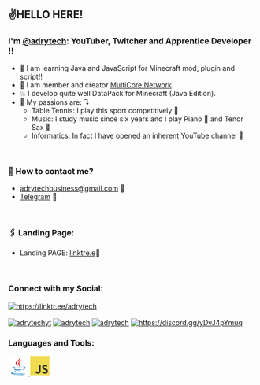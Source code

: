 ## ✌️HELLO HERE! 
### I'm [@adrytech]: YouTuber, Twitcher and Apprentice Developer ‼️
- 🌱 I am learning Java and JavaScript for Minecraft mod, plugin and script!!
- 👯 I am member and creator [MultiCore Network].
- 💥 I develop quite well DataPack for Minecraft (Java Edition).
- 📜 My passions are: ↴
  - Table Tennis: I play this sport competitively 🏓
  - Music: I study music since six years and I play Piano 🎹 and Tenor Sax 🎷
  - Informatics: In fact I have opened an inherent YouTube channel 🔻

<br />

### 💬 How to contact me?
- adrytechbusiness@gmail.com 📗
- [Telegram] 📕

<br />

### 🖇️ Landing Page:

- Landing PAGE: [linktre.e]📘

<br />

<h3 align="left">Connect with my Social:</h3>
<p align="left">
<a href="/https://linktr.ee/adrytech" target="blank"><img align="center" src="https://raw.githubusercontent.com/rahuldkjain/github-profile-readme-generator/master/src/images/icons/Social/rss.svg" alt="https://linktr.ee/adrytech" height="30" width="40" /></a>
</p>
<a href="https://fb.com/adrytechyt" target="blank"><img align="center" src="https://raw.githubusercontent.com/rahuldkjain/github-profile-readme-generator/master/src/images/icons/Social/facebook.svg" alt="adrytechyt" height="30" width="40" /></a>
<a href="https://instagram.com/adrytech" target="blank"><img align="center" src="https://raw.githubusercontent.com/rahuldkjain/github-profile-readme-generator/master/src/images/icons/Social/instagram.svg" alt="adrytech" height="30" width="40" /></a>
<a href="https://www.youtube.com/c/adrytech" target="blank"><img align="center" src="https://raw.githubusercontent.com/rahuldkjain/github-profile-readme-generator/master/src/images/icons/Social/youtube.svg" alt="adrytech" height="30" width="40" /></a>
<a href="https://discord.gg/https://discord.gg/yDvJ4pYmuq" target="blank"><img align="center" src="https://raw.githubusercontent.com/rahuldkjain/github-profile-readme-generator/master/src/images/icons/Social/discord.svg" alt="https://discord.gg/yDvJ4pYmuq" height="30" width="40" /></a>
</p>

<h3 align="left">Languages and Tools:</h3>
<p align="left"> <a href="https://www.java.com" target="_blank"> <img src="https://raw.githubusercontent.com/devicons/devicon/master/icons/java/java-original.svg" alt="java" width="40" height="40"/> </a> <a href="https://developer.mozilla.org/en-US/docs/Web/JavaScript" target="_blank"> <img src="https://raw.githubusercontent.com/devicons/devicon/master/icons/javascript/javascript-original.svg" alt="javascript" width="40" height="40"/> </a> </p>


<br />

[linktre.e]: https://linktr.ee/adrytech
[telegram]: https://t.me/AdryTechYT
[MultiCore Network]: https://github.com/MultiCoreNetwork
[@adrytech]: https://www.youtube.com/channel/UCBIPLy1cDh0Z-mpIZYpz5Ew

